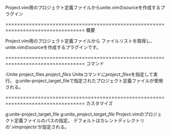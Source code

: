 Project.vim用のプロジェクト定義ファイルからunite.vimのsourceを作成するプラグイン


=================================================================================
概要

Project.vim用のプロジェクト定義ファイルから
ファイルリストを取得し、unite.vimのsourceを作成するプラグインです。

=================================================================================
コマンド

:Unite project_files                        *project_files*
    Uniteコマンドに*project_files*を指定して実行。
    g:unite-project_target_fileで指定されたプロジェクト定義ファイルが使用される。

=================================================================================
カスタマイズ

g:unite-project_target_file                 *g:unite_project_target_file*
Project.vimのプロジェクト定義ファイルのパスの指定。
デフォルトはカレントディレクトリの'.vimprojects'が設定される。
